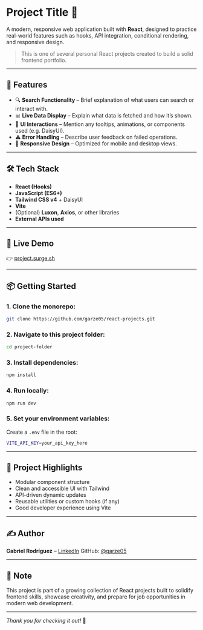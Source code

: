 # Project Title 🌟

A modern, responsive web application built with **React**, designed to practice real-world features such as hooks, API integration, conditional rendering, and responsive design.

> This is one of several personal React projects created to build a solid frontend portfolio.

---

## 🚀 Features

- 🔍 **Search Functionality** – Brief explanation of what users can search or interact with.
- 📊 **Live Data Display** – Explain what data is fetched and how it’s shown.
- 🧩 **UI Interactions** – Mention any tooltips, animations, or components used (e.g. DaisyUI).
- ⚠️ **Error Handling** – Describe user feedback on failed operations.
- 📱 **Responsive Design** – Optimized for mobile and desktop views.

---

## 🛠️ Tech Stack

- **React (Hooks)**
- **JavaScript (ES6+)**
- **Tailwind CSS v4** + DaisyUI
- **Vite**
- (Optional) **Luxon**, **Axios**, or other libraries
- **External APIs used**

---

## 🔗 Live Demo

👉 [project.surge.sh](https://project.surge.sh)

---

## 📦 Getting Started

### 1. Clone the monorepo:

```bash
git clone https://github.com/garze05/react-projects.git
```

### 2. Navigate to this project folder:

```bash
cd project-folder
```

### 3. Install dependencies:

```bash
npm install
```

### 4. Run locally:

```bash
npm run dev
```

### 5. Set your environment variables:

Create a `.env` file in the root:

```bash
VITE_API_KEY=your_api_key_here
```

---

## 📁 Project Highlights

- Modular component structure
- Clean and accessible UI with Tailwind
- API-driven dynamic updates
- Reusable utilities or custom hooks (if any)
- Good developer experience using Vite

---

## ✍️ Author

**Gabriel Rodríguez** – [LinkedIn](https://www.linkedin.com/in/gabrielrodriguezovares/)
GitHub: [@garze05](https://github.com/garze05)

---

## 📌 Note

This project is part of a growing collection of React projects built to solidify frontend skills, showcase creativity, and prepare for job opportunities in modern web development.

---

_Thank you for checking it out!_ 🚀
